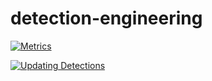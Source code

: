 # detection-engineering

[![Metrics](https://github.com/inflamedpitbull/detection-engineering/actions/workflows/metrics.yml/badge.svg)](https://github.com/inflamedpitbull/detection-engineering/actions/workflows/metrics.yml)

[![Updating Detections](https://github.com/inflamedpitbull/detection-engineering/actions/workflows/updated_detections.yml/badge.svg)](https://github.com/inflamedpitbull/detection-engineering/actions/workflows/updated_detections.yml)

